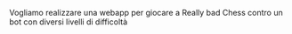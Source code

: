  Vogliamo realizzare una webapp per giocare a Really bad Chess contro un bot con diversi livelli di difficoltà
